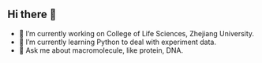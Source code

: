 ## Hi there 👋

- 🔭 I’m currently working on College of Life Sciences, Zhejiang University.
- 🌱 I’m currently learning Python to deal with experiment data.
- 💬 Ask me about macromolecule, like protein, DNA.
